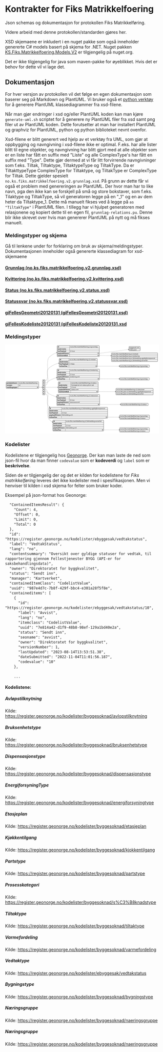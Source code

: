 # Kontrakter for Fiks Matrikkelfoering

Json schemas og dokumentasjon for protokollen Fiks Matrikkelføring.

Videre arbeid med denne protokollen/standarden gjøres her.

XSD skjemaene er inkludert i en nuget pakke som også inneholder genererte C# models basert på skjema for .NET.
Nuget pakken [KS.Fiks.Matrikkelfoering.Models.V2](https://www.nuget.org/packages/KS.Fiks.Matrikkelfoering.Models.V2) er tilgjengelig på nuget.org.

Det er ikke tilgjengelig for java som maven-pakke for øyeblikket. Hvis det er behov for dette vil vi lage det. 

## Dokumentasjon

For hver versjon av protokollen vil det følge en egen dokumentasjon som baserer seg på Markdown og PlantUML.
Vi bruker også et [python verktøy](https://github.com/tefra/xsdata-plantuml) for å generere PlantUML klassediagrammer fra xsd-filene.

Når man gjør endringer i xsd og/eller PlantUML koden kan man kjøre `generate-uml.sh` scriptet for å generere ny PlantUML filer fra xsd samt png filer ut av PlantUML koden. 
Dette forutsetter at man har installert PlantUML og graphviz for PlantUML, python og python biblioteket nevnt ovenfor. 

Xsd-filene er blitt generert ved hjelp av et verktøy fra UML, som gjør at oppbygging og navngivning i xsd-filene ikke er optimal.
F.eks. har alle lister blitt til egne objekter, og navngivning har blitt gjort med at alle objekter som er en liste har fått en suffix med "Liste" og alle ComplexType's har fått en suffix med "Type".
Dette gjør dermed at vi får litt forvirrende navngivninger som f.eks. Tiltak, Tiltaktype, TiltaktypeType og TiltakType. Da er TiltakttypeType ComplexType for Tiltaktype, og TiltakType er ComplexType for Tiltak.
Dette gjelder spesielt `no.ks.fiks.matrikkelfoering.v2.grunnlag.xsd`. På grunn av dette får vi også et problem med genereringen av PlantUML. 
Der hvor man har to like navn, pga den ikke kan se forskjell på små og store bokstaver, som f.eks. Tilaktype og TiltakType, så vil generatoren legge på en "_1" og en av dem heter da Tiltaktype_1. 
Dette må manuelt fikses ved å legge på `as "TiltakType"` i PlantUML filen. I tillegg har vi hjulpet generatoren med relasjonene og kopiert dette til en egen fil, `grunnlag-relations.pu`. 
Denne blir ikke skrevet over hvis man genererer PlantUML på nytt og må fikses manuelt. 

### Meldingstyper og skjema

Gå til lenkene under for forklaring om bruk av skjema/meldingstyper. 
Dokumentasjonen inneholder også genererte klassediagram for xsd-skjemaene

#### [Grunnlag (no.ks.fiks.matrikkelfoering.v2.grunnlag.xsd)](./Dokumentasjon/V2/SchemaModels/no/ks/fiks/matrikkelfoering/v2/grunnlag.md)
#### [Kvittering (no.ks.fiks.matrikkelfoering.v2.kvittering.xsd)](./Dokumentasjon/V2/SchemaModels/no/ks/fiks/matrikkelfoering/v2/kvittering.md)
#### [Status (no.ks.fiks.matrikkelfoering.v2.status.xsd)](./Dokumentasjon/V2/SchemaModels/no/ks/fiks/matrikkelfoering/v2/status.md)
#### [Statussvar (no.ks.fiks.matrikkelfoering.v2.statussvar.xsd)](./Dokumentasjon/V2/SchemaModels/no/ks/fiks/matrikkelfoering/v2/statussvar.md)
#### [giFellesGeometri20120131 (giFellesGeometri20120131.xsd)](./Dokumentasjon/V2/SchemaModels/giFellesGeometri20120131.md)
#### [giFellesKodeliste20120131 (giFellesKodeliste20120131.xsd](./Dokumentasjon/V2/SchemaModels/giFellesKodeliste20120131.md)

### Meldingstyper

![meldingstyper](https://raw.githubusercontent.com/ks-no/fiks-matrikkelfoering-specification/main/Schema/V2/meldingstyper/meldingstyper.svg)

### Kodelister

Kodelistene er tilgjengelig hos [Geonorge](https://register.geonorge.no/kodelister).
Der kan man laste de ned som json-fil hvor da man finner `codevalue` som er **kodeverdi** og `label` som er **beskrivelse**.

Siden de er tilgjengelig der og det er kilden for kodelistene for _Fiks matrikkelføring_ leveres det ikke kodelister med i spesifikasjonen.
Men vi henviser til kilden i xsd skjema for felter som bruker koder. 

Eksempel på json-format hos Geonorge:

```{
  "ContainedItemsResult": {
    "Count": 4,
    "Offset": 0,
    "Limit": 0,
    "Total": 0
  },
  "id": "https://register.geonorge.no/kodelister/ebyggesak/vedtakstatus",
  "label": "VedtakStatus",
  "lang": "no",
  "contentsummary": "Oversikt over gyldige statuser for vedtak, til rapportering gjennom Fellestjenester BYGG (API-er for saksbehandlingsdata)",
  "owner": "Direktoratet for byggkvalitet",
  "status": "Sendt inn",
  "manager": "Kartverket",
  "containedItemClass": "CodelistValue",
  "uuid": "987e4d7c-7b8f-429f-bbc4-e301a28f5f8e",
  "containeditems": [
    {
      "id": "https://register.geonorge.no/kodelister/ebyggesak/vedtakstatus/10",
      "label": "Avvist",
      "lang": "no",
      "itemclass": "CodelistValue",
      "uuid": "7e814a42-d1f9-48b8-98ef-129a1bd40e2a",
      "status": "Sendt inn",
      "seoname": "avvist",
      "owner": "Direktoratet for byggkvalitet",
      "versionNumber": 1,
      "lastUpdated": "2023-08-14T13:53:51.38",
      "dateSubmitted": "2022-11-04T11:01:56.187",
      "codevalue": "10"
    },
    
    ...
```

#### Kodelistene:

##### Avløpstilknytning
Kilde: https://register.geonorge.no/kodelister/byggesoknad/avlopstilknytning

##### Bruksenhetstype
Kilde: https://register.geonorge.no/kodelister/byggesoknad/bruksenhetstype

##### Dispensasjonstype
Kilde: https://register.geonorge.no/kodelister/byggesoknad/dispensasjonstype

##### EnergiforsyningType
Kilde: https://register.geonorge.no/kodelister/byggesoknad/energiforsyningtype

##### Etasjeplan
Kilde: https://register.geonorge.no/kodelister/byggesoknad/etasjeplan

##### Kjøkkentilgang
Kilde: https://register.geonorge.no/kodelister/byggesoknad/kjokkentilgang

##### Partstype
Kilde: https://register.geonorge.no/kodelister/byggesoknad/partstype

##### Prosesskategori
Kilde: https://register.geonorge.no/kodelister/byggesoknad/s%C3%B8knadstype

##### Tiltaktype 
Kilde: https://register.geonorge.no/kodelister/byggesoknad/tiltaktype

##### Varmefordeling
Kilde: https://register.geonorge.no/kodelister/byggesoknad/varmefordeling

##### Vedtaktype
Kilde: https://register.geonorge.no/kodelister/ebyggesak/vedtakstatus

##### Bygningstype
Kilde: https://register.geonorge.no/kodelister/byggesoknad/bygningstype

##### Næringsgruppe
Kilde: https://register.geonorge.no/kodelister/byggesoknad/naeringsgruppe

##### Næringsgruppe
Kilde: https://register.geonorge.no/kodelister/byggesoknad/naeringsgruppe







